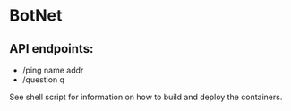 # BotNet

## API endpoints:

- /ping
	name
	addr
- /question
	q

See shell script for information on how to build and deploy the containers.
